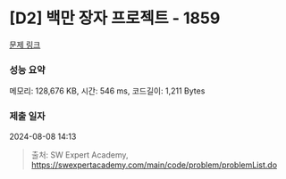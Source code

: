 # [D2] 백만 장자 프로젝트 - 1859 

[문제 링크](https://swexpertacademy.com/main/code/problem/problemDetail.do?contestProbId=AV5LrsUaDxcDFAXc) 

### 성능 요약

메모리: 128,676 KB, 시간: 546 ms, 코드길이: 1,211 Bytes

### 제출 일자

2024-08-08 14:13



> 출처: SW Expert Academy, https://swexpertacademy.com/main/code/problem/problemList.do